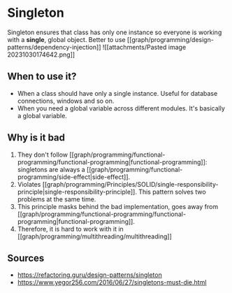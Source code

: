 # Singleton
Singleton ensures that class has only one instance so everyone is working with a **single**, global object. Better to use [[graph/programming/design-patterns/dependency-injection]]
![[attachments/Pasted image 20231030174642.png]]

## When to use it?
- When a class should have only a single instance. Useful for database connections, windows and so on.
- When you need a global variable across different modules. It's basically a global variable.

## Why is it bad
1. They don't follow [[graph/programming/functional-programming/functional-programming|functional-programming]]: singletons are always a [[graph/programming/functional-programming/side-effect|side-effect]].
2. Violates [[graph/programming/Principles/SOLID/single-responsibility-principle|single-responsibility-principle]]. This pattern solves two problems at the same time.
3. This principle masks behind the bad implementation, goes away from [[graph/programming/functional-programming/functional-programming|functional-programming]]. 
4. Therefore, it is hard to work with it in [[graph/programming/multithreading/multithreading]]

## Sources
- https://refactoring.guru/design-patterns/singleton
- https://www.yegor256.com/2016/06/27/singletons-must-die.html
